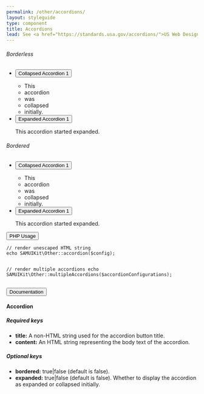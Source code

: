 ```yaml
---
permalink: /other/accordions/
layout: styleguide
type: component
title: Accordions
lead: See <a href="https://standards.usa.gov/accordions/">US Web Design Standards</a> for design description.
---
```


<div class="preview">

  <h6>Borderless</h6>
  <div class="usa-accordion">
    <ul class="usa-unstyled-list">
      <li>
        <button class="usa-button-unstyled" aria-expanded="false" aria-controls="collapsible-1">Collapsed Accordion 1</button>
        <div id="collapsible-1" aria-hidden="true" class="usa-accordion-content">
          <ul>
            <li>This</li>
            <li>accordion</li>
            <li>was</li>
            <li>collapsed</li>
            <li>initially.</li>
          </ul>
        </div>
      </li>
      <li>
        <button class="usa-button-unstyled" aria-expanded="true" aria-controls="collapsible-0">Expanded Accordion 1</button>
        <div id="collapsible-0" aria-hidden="false" class="usa-accordion-content">
          <p>This accordion started expanded.</p>
        </div>
      </li>
    </ul>
  </div>
  
  <h6>Bordered</h6>
  <div class="usa-accordion-bordered">
    <ul class="usa-unstyled-list">
      <li>
        <button class="usa-button-unstyled" aria-expanded="false" aria-controls="collapsible-1">Collapsed Accordion 1</button>
        <div id="collapsible-1" aria-hidden="true" class="usa-accordion-content">
          <ul>
            <li>This</li>
            <li>accordion</li>
            <li>was</li>
            <li>collapsed</li>
            <li>initially.</li>
          </ul>
        </div>
      </li>
      <li>
        <button class="usa-button-unstyled" aria-expanded="true" aria-controls="collapsible-0">Expanded Accordion 1</button>
        <div id="collapsible-0" aria-hidden="false" class="usa-accordion-content">
          <p>This accordion started expanded.</p>
        </div>
      </li>
    </ul>
  </div>
</div>

<div class="usa-accordion-bordered usa-accordion-docs">
  <button class="usa-button-unstyled usa-accordion-button"
      aria-expanded="false" aria-controls="collapsible-0">
    PHP Usage
  </button>
  <div id="collapsible-0" aria-hidden="true" class="usa-accordion-content">
<pre><code>// render unescaped HTML string
echo SAMUIKit\Other::accordion($config);

// render multiple accordions
echo SAMUIKit\Other::multipleAccordions($accordionConfigurations);</code></pre>
  </div>
</div>
<div class="usa-accordion-bordered usa-accordion-docs">
  <button class="usa-button-unstyled usa-accordion-button"
    aria-expanded="true" aria-controls="collapsible-0">
    Documentation
  </button>
  <div id="collapsible-0" aria-hidden="false" class="usa-accordion-content">
    <h4 class="usa-heading">Accordion</h4>
    <h5>Required keys</h5>
    <ul>
      <li><strong>title:</strong> A non-HTML string used for the accordion button title.</li>
      <li><strong>content:</strong> An HTML string representing the body text of the accordion.</li>
    </ul>
    <h5>Optional keys</h5>
    <ul>
      <li><strong>bordered:</strong> true|false (default is false).</li>
      <li><strong>expanded:</strong> true|false (default is false). Whether to display the accordion as expanded or collapsed initially.</li>
    </ul>
  </div>
</div>
